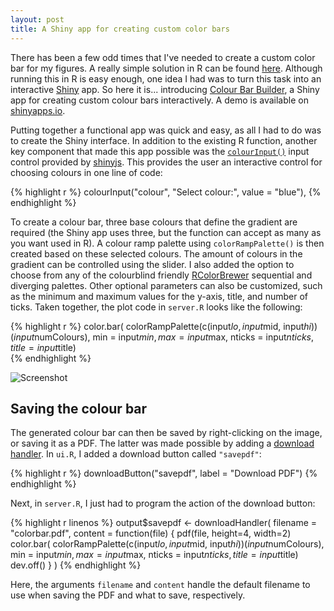 ```yaml
---
layout: post
title: A Shiny app for creating custom color bars
---
```


There has been a few odd times that I've needed to create a custom color bar for my figures. 
A really simple solution in R can be found [here](http://www.colbyimaging.com/wiki/statistics/color-bars). Although running this in R is easy enough,
one idea I had was to turn this task into an interactive [Shiny](http://shiny.rstudio.com/) app. So here it is... introducing
[Colour Bar Builder](https://github.com/kcha/colour_bar_builder), a Shiny app for creating custom colour bars interactively.
A demo is available on [shinyapps.io](https://kcha.shinyapps.io/colour_bar_creator).

Putting together a functional app was quick and easy, as all I had to do was to create the Shiny interface.
In addition to the existing R function, another key component that made this app possible 
was the [`colourInput()`](http://deanattali.com/2015/06/28/introducing-shinyjs-colourinput/) input control provided by 
[shinyjs](https://github.com/daattali/shinyjs). This provides the user an
interactive control for choosing colours in one line of code:

{% highlight r %}
colourInput("colour", "Select colour:", value = "blue"),
{% endhighlight %}

To create a colour bar, three base colours that define the gradient are required (the Shiny app uses three, but the function can accept as many as you want used in R). A colour ramp palette using `colorRampPalette()` is then created based on these selected colours.
The amount of colours in the gradient can be controlled using the slider.
I also added the option to choose from any of the colourblind friendly 
[RColorBrewer](https://cran.r-project.org/web/packages/RColorBrewer/index.html) 
sequential and diverging palettes. Other optional parameters can also be customized, such as the minimum and maximum
values for the y-axis, title, and number of ticks. Taken together, the plot code in `server.R` looks like the following: 

{% highlight r %}
color.bar(
	colorRampPalette(c(input$lo, input$mid, input$hi))(input$numColours),
	min = input$min, max=input$max,
	nticks = input$nticks,
	title = input$title)  
{% endhighlight %}

![Screenshot](http://individual.utoronto.ca/hakevin/images/colour_bar_shiny_1.png)

## Saving the colour bar
The generated colour bar can then
be saved by right-clicking on the image, or saving it as a PDF. The latter was made possible by adding a [download handler](http://shiny.rstudio.com/articles/download.html). In `ui.R`, I added a download button called `"savepdf"`:

{% highlight r %}
downloadButton("savepdf", label = "Download PDF")
{% endhighlight %}

Next, in `server.R`, I just had to program the action of the download button:

{% highlight r linenos %}
output$savepdf <- downloadHandler(
	filename = "colorbar.pdf",
	content = function(file) {
	  pdf(file, height=4, width=2)
	  color.bar(
		colorRampPalette(c(input$lo, input$mid, input$hi))(input$numColours),
		min = input$min, max=input$max,
		nticks = input$nticks,
		title = input$title)  
	  dev.off()
	}
)
{% endhighlight %}

Here, the arguments `filename` and `content` handle the default filename to use 
when saving the PDF and what to save, respectively.
